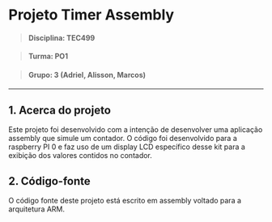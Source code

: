# Projeto Timer Assembly

> #### Disciplina: TEC499

> #### Turma: PO1

> #### Grupo: 3 (Adriel, Alisson, Marcos)

---

## 1. Acerca do projeto

Este projeto foi desenvolvido com a intenção de desenvolver uma aplicação assembly que simule um contador. O código foi desenvolvido para a raspberry PI 0 e faz uso de um display LCD específico desse kit para a exibição dos valores contidos no contador.

## 2. Código-fonte

O código fonte deste projeto está escrito em assembly voltado para a arquitetura ARM.




